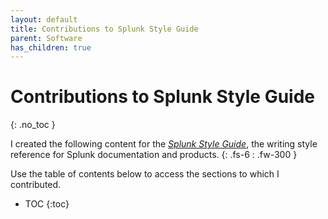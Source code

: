 ```yaml
---
layout: default
title: Contributions to Splunk Style Guide
parent: Software
has_children: true
---
```


# Contributions to Splunk Style Guide
{: .no_toc }

I created the following content for the [_Splunk Style Guide_](https://docs.splunk.com/Documentation/StyleGuide/current/StyleGuide/Howtouse), the writing style reference for Splunk documentation and products.
{: .fs-6 : .fw-300 }

Use the table of contents below to access the sections to which I contributed.

- TOC
{:toc}
